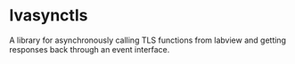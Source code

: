# lvasynctls
A library for asynchronously calling TLS functions from labview and getting responses back through an event interface.
